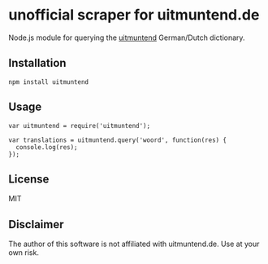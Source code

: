 # unofficial scraper for uitmuntend.de

Node.js module for querying the [uitmuntend](http://www.uitmuntend.de/) 
German/Dutch dictionary.

## Installation

`npm install uitmuntend`

## Usage

```
var uitmuntend = require('uitmuntend');

var translations = uitmuntend.query('woord', function(res) {
  console.log(res);
});
```

## License

MIT

## Disclaimer

The author of this software is not affiliated with uitmuntend.de. Use at your
own risk.

